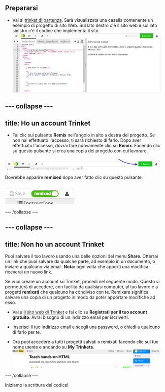 ## Prepararsi

- Vai al [trinket di partenza](https://trinket.io/html/26de202a02). Sarà visualizzata una casella contenente un esempio di progetto di sito Web. Sul lato destro c'è il sito web e sul lato sinistro c'è il codice che implementa il sito. ![Pagina Web e codice in Trinket](images/tktHTMLStartingPoint.png)

--- collapse ---
---
title: Ho un account Trinket
---

- Fai clic sul pulsante **Remix** nell'angolo in alto a destra del progetto. Se non hai effettuato l'accesso, ti sarà richiesto di farlo. Dopo aver effettuato l'accesso, dovrai fare nuovamente clic su **Remix**. Facendo clic su questo pulsante si crea una copia del progetto con cui lavorare. 

![Pulsante Remix](images/tktRemixButtonArrow.png)

Dovrebbe apparire **remixed** dopo aver fatto clic su questo pulsante:

![Il pulsante ora dice "remixed"](images/tktRemixedSmall.png)

--- /collapse ---

--- collapse ---
---
title: Non ho un account Trinket
---

Puoi salvare il tuo lavoro usando una delle opzioni del menu **Share**. Otterrai un link che puoi salvare da qualche parte, ad esempio in un documento, o inviare a qualcuno via email. **Nota:** ogni volta che apporti una modifica riceverai un nuovo link.

Se vuoi creare un account su Trinket, procedi nel seguente modo. Questo vi permetterà di accedere, con facilità da qualsiasi computer, al tuo lavoro e a progetti **remixati** che qualcuno ha condiviso con te. Remixare significa salvare una copia di un progetto in modo da poter apportare modifiche ad esso.

- Vai a [il sito web di Trinket](http://dojo.soy/trinket) e fai clic su **Registrati per il tuo account gratuito**. Avrai bisogno di un indirizzo email per iscriverti.

- Inserisci il tuo indirizzo email e scegli una password, o chiedi a qualcuno di farlo per te.

- Ora puoi accedere a tutti i progetti salvati o remixati facendo clic sul tuo nome utente e andando su **My Trinkets**. !["My Trinkets" voce di menu](images/MyTrinketsMenuWide.png)

--- /collapse ---

Iniziamo la scrittura del codice!